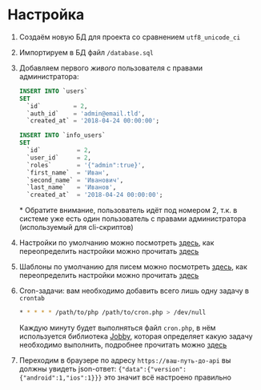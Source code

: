 # Настройка
1. Создаём новую БД для проекта со сравнением `utf8_unicode_ci`
2. Импортируем в БД файл `/database.sql`
3. Добавляем первого *живого* пользователя с правами администратора:
    ```sql
    INSERT INTO `users`
    SET
      `id`         = 2,
      `auth_id`    = 'admin@email.tld',
      `created_at` = '2018-04-24 00:00:00';

    INSERT INTO `info_users`
    SET
      `id`          = 2,
      `user_id`     = 2,
      `roles`       = '{"admin":true}',
      `first_name`  = 'Иван',
      `second_name` = 'Иванович',
      `last_name`   = 'Иванов',
      `created_at`  = '2018-04-24 00:00:00';
    ```
    \* Обратите внимание, пользователь идёт под номером 2, т.к. в системе уже есть один пользователь с правами администратора (используемый для cli-скриптов)

4. Настройки по умолчанию можно посмотреть [здесь](../20_Настройки_по_умолчанию/30_Config.md), как переопределить настройки можно прочитать [здесь](../30_Расширение_функционала/30_Расширение_Config.md)
5. Шаблоны по умолчанию для писем можно посмотреть [здесь](../20_Настройки_по_умолчанию/40_Templates.md), как переопределить настройки можно прочитать [здесь](../30_Расширение_функционала/30_Расширение_Templates.md)
6. Cron-задачи: вам необходимо добавить всего лишь одну задачу в `crontab`
    ```bash
    * * * * * /path/to/php /path/to/cron.php > /dev/null
    ```
    Каждую минуту будет выполняться файл `cron.php`, в нём используется библиотека [Jobby](https://github.com/jobbyphp/jobby), которая определяет какую задачу необходимо выполнить, подробнее прочитать можно [здесь](../40_Использование/60_Cron-задачи.md)

7. Переходим в браузере по адресу `https://ваш-путь-до-api` вы должны увидеть json-ответ: `{"data":{"version":{"android":1,"ios":1}}}` это значит всё настроено правильно